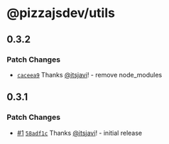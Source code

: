 # @pizzajsdev/utils

## 0.3.2

### Patch Changes

- [`caceea9`](https://github.com/pizzajsdev/pizzajs/commit/caceea9878d6cbbdbe44dcf66e6a7c4e5ea4d79a) Thanks
  [@itsjavi](https://github.com/itsjavi)! - remove node_modules

## 0.3.1

### Patch Changes

- [#1](https://github.com/pizzajsdev/pizzajs/pull/1)
  [`58adf1c`](https://github.com/pizzajsdev/pizzajs/commit/58adf1cb8ab436d035c420f808648e10127a7568) Thanks
  [@itsjavi](https://github.com/itsjavi)! - initial release
